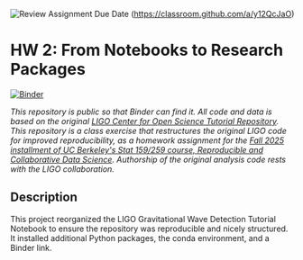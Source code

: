 ![Review Assignment Due Date](https://classroom.github.com/assets/deadline-readme-button-22041afd0340ce965d47ae6ef1cefeee28c7c493a6346c4f15d667ab976d596c.svg)
(https://classroom.github.com/a/y12QcJaO)

# HW 2: From Notebooks to Research Packages

[![Binder](https://mybinder.org/badge_logo.svg)](https://mybinder.org/v2/gh/UCB-stat-159-f25/hw-2-paulverdickt/main?labpath=LOSC_Event_tutorial.ipynb)

_This repository is public so that Binder can find it. All code and data is based on the original [LIGO Center for Open Science Tutorial Repository](https://github.com/losc-tutorial/LOSC_Event_tutorial). This repository is a class exercise that restructures the original LIGO code for improved reproducibility, as a homework assignment for the [Fall 2025 installment of UC Berkeley's Stat 159/259 course, _Reproducible and Collaborative Data Science_](https://ucb-stat-159-f25.github.io/site/). Authorship of the original analysis code rests with the LIGO collaboration._

## Description

This project reorganized the LIGO Gravitational Wave Detection Tutorial Notebook to ensure the repository was reproducible and nicely structured. It installed additional Python packages, the conda environment, and a Binder link.

                                                                                                                                                                                                                                                                                         